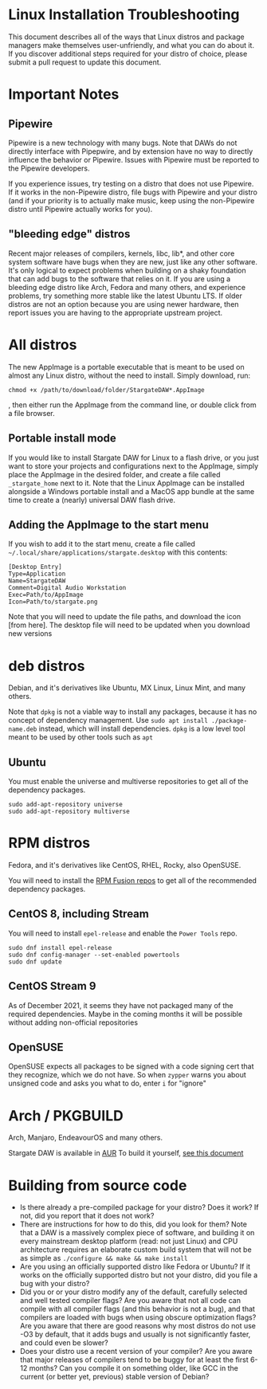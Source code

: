 # Linux Installation Troubleshooting
This document describes all of the ways that Linux distros and package managers
make themselves user-unfriendly, and what you can do about it.  If you discover
additional steps required for your distro of choice, please submit a pull
request to update this document.

# Important Notes
## Pipewire
Pipewire is a new technology with many bugs.  Note that DAWs do not directly
interface with Pipepwire, and by extension have no way to directly influence
the behavior or Pipewire.  Issues with Pipewire must be reported to the
Pipewire developers.

If you experience issues, try testing on a distro that does not use Pipewire.
If it works in the non-Pipewire distro, file bugs with Pipewire and your
distro (and if your priority is to actually make music, keep using the
non-Pipewire distro until Pipewire actually works for you).

## "bleeding edge" distros
Recent major releases of compilers, kernels, libc, lib\*, and other core system
software have bugs when they are new, just like any other software.  It's only
logical to expect problems when building on a shaky foundation that can add
bugs to the software that relies on it.  If you are using a bleeding edge
distro like Arch, Fedora and many others, and experience problems, try
something more stable like the latest Ubuntu LTS.  If older distros are not
an option because you are using newer hardware, then report issues you are
having to the appropriate upstream project.

# All distros
The new AppImage is a portable executable that is meant to be used on almost
any Linux distro, without the need to install.  Simply download, run:
```
chmod +x /path/to/download/folder/StargateDAW*.AppImage
```
, then either run the AppImage from the command line, or double click from
a file browser.

## Portable install mode
If you would like to install Stargate DAW for Linux to a flash drive, or you
just want to store your projects and configurations next to the AppImage,
simply place the AppImage in the desired folder, and create a file called
`_stargate_home` next to it.  Note that the Linux AppImage can be installed
alongside a Windows portable install and a MacOS app bundle at the same time
 to create a (nearly) universal DAW flash drive.

## Adding the AppImage to the start menu
If you wish to add it to the start menu, create a file called
`~/.local/share/applications/stargate.desktop`
with this contents:
```
[Desktop Entry]
Type=Application
Name=StargateDAW
Comment=Digital Audio Workstation
Exec=Path/to/AppImage
Icon=Path/to/stargate.png
```
Note that you will need to update the file paths, and download the icon
[from here].  The desktop file will need to be updated when you download
new versions

# deb distros
Debian, and it's derivatives like Ubuntu, MX Linux, Linux Mint, and many
others.

Note that `dpkg` is not a viable way to install any packages, because it has
no concept of dependency management.  Use `sudo apt install ./package-name.deb`
instead, which will install dependencies.  `dpkg` is a low level tool meant to
be used by other tools such as `apt`

## Ubuntu
You must enable the universe and multiverse repositories to get all of the
dependency packages.

```
sudo add-apt-repository universe
sudo add-apt-repository multiverse
```

# RPM distros
Fedora, and it's derivatives like CentOS, RHEL, Rocky, also OpenSUSE.

You will need to install the [RPM Fusion repos](https://rpmfusion.org/)
to get all of the recommended dependency packages.

## CentOS 8, including Stream
You will need to install `epel-release` and enable the `Power Tools` repo.
```
sudo dnf install epel-release
sudo dnf config-manager --set-enabled powertools
sudo dnf update
```

## CentOS Stream 9
As of December 2021, it seems they have not packaged many of the required
dependencies.  Maybe in the coming months it will be possible without adding
non-official repositories

## OpenSUSE
OpenSUSE expects all packages to be signed with a code signing cert that they
recognize, which we do not have.  So when `zypper` warns you about unsigned
code and asks you what to do, enter `i` for "ignore"

# Arch / PKGBUILD
Arch, Manjaro, EndeavourOS and many others.

Stargate DAW is available in [AUR](
  https://aur.archlinux.org/packages/stargate/)
To build it yourself, [see this document](../src/linux/arch_linux.md)

# Building from source code

- Is there already a pre-compiled package for your distro?  Does it work?
  If not, did you report that it does not work?
- There are instructions for how to do this, did you look for them?  Note that
  a DAW is a massively complex piece of software, and building it on
  every mainstream desktop platform (read: not just Linux) and CPU
  architecture requires an elaborate custom build system that will not be as
  simple as `./configure && make && make install`
- Are you using an officially supported distro like Fedora or Ubuntu?  If it
  works on the officially supported distro but not your distro, did you file
  a bug with your distro?
- Did you or or your distro modify any of the default, carefully selected
  and well tested compiler flags?  Are you aware that not all code can compile
  with all compiler flags (and this behavior is not a bug), and that
  compilers are loaded with bugs when using obscure optimization flags?  Are
  you aware that there are good reasons why most distros do not use -O3 by
  default, that it adds bugs and usually is not significantly faster, and could
  even be slower?
- Does your distro use a recent version of your compiler?  Are you aware that
  major releases of compilers tend to be buggy for at least the first 6-12
  months?  Can you compile it on something older, like GCC in the current
  (or better yet, previous) stable version of Debian?

